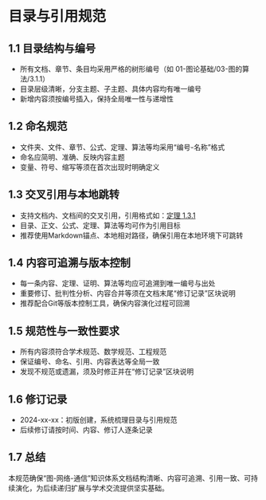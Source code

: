 # 目录与引用规范

## 1.1 目录结构与编号

- 所有文档、章节、条目均采用严格的树形编号（如 01-图论基础/03-图的算法/3.1.1）
- 目录层级清晰，分支主题、子主题、具体内容均有唯一编号
- 新增内容须按编号插入，保持全局唯一性与递增性

## 1.2 命名规范

- 文件夹、文件、章节、公式、定理、算法等均采用“编号-名称”格式
- 命名应简明、准确、反映内容主题
- 变量、符号、缩写等须在首次出现时明确定义

## 1.3 交叉引用与本地跳转

- 支持文档内、文档间的交叉引用，引用格式如：[定理 1.3.1](../01-图论基础/00-图论元模型.md#1.3-重要定理与推理)
- 目录、正文、公式、定理、算法等均可作为引用目标
- 推荐使用Markdown锚点、本地相对路径，确保引用在本地环境下可跳转

## 1.4 内容可追溯与版本控制

- 每一条内容、定理、证明、算法等均应可追溯到唯一编号与出处
- 重要修订、批判性分析、内容合并等须在文档末尾“修订记录”区块说明
- 推荐配合Git等版本控制工具，确保内容演化过程可回溯

## 1.5 规范性与一致性要求

- 所有内容须符合学术规范、数学规范、工程规范
- 保证编号、命名、引用、内容表达等全局一致
- 发现不规范或遗漏，须及时修正并在“修订记录”区块说明

## 1.6 修订记录

- 2024-xx-xx：初版创建，系统梳理目录与引用规范
- 后续修订请按时间、内容、修订人逐条记录

## 1.7 总结

本规范确保“图-网络-通信”知识体系文档结构清晰、内容可追溯、引用一致、可持续演化，为后续递归扩展与学术交流提供坚实基础。

